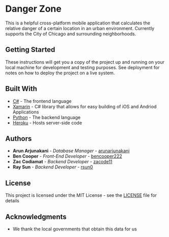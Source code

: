 # Danger Zone

This is a helpful cross-platform mobile application that calculates the relative danger of a certain location in an urban environment. Currently supports the City of Chicago and surrounding neighborhoods. 

## Getting Started

These instructions will get you a copy of the project up and running on your local machine for development and testing purposes. See deployment for notes on how to deploy the project on a live system.

## Built With

* [C#](https://msdn.microsoft.com/en-us/library/kx37x362.aspx) - The frontend language
* [Xamarin](https://www.xamarin.com/) - C# library that allows for easy building of iOS and Andriod Applications
* [Python](https://www.python.org/) - The backend language
* [Heroku](https://heroku.com/) - Hosts server-side code



## Authors

* **Arun Arjunakani** - *Database Manager* - [arunarjunakani](https://github.com/arunarjunakani)
* **Ben Cooper** - *Front-End Developer* - [bencooper222](https://github.com/bencooper222)
* **Zac Codiamat** - *Backend Developer* - [zacode11](https://github.com/zacode11)
* **Ray Sun** - *Backend Developer* - [rsun0](https://github.com/rsun0)

## License

This project is licensed under the MIT License - see the [LICENSE](LICENSE) file for details

## Acknowledgments

* We thank the local governments that obtain this data for us
